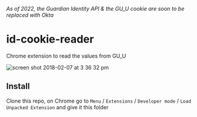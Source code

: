 _As of 2022, the Guardian Identity API & the GU_U cookie are soon to be replaced with Okta_

# id-cookie-reader
Chrome extension to read the values from GU_U

![screen shot 2018-02-07 at 3 36 32 pm](https://user-images.githubusercontent.com/11539094/35925093-bf5579a0-0c1c-11e8-85a8-74f3ad9ea466.png)

## Install
Clone this repo, on Chrome go to `Menu` / `Extensions` / `Developer mode` / `Load Unpacked Extension` and give it this folder
